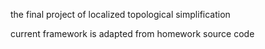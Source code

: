 the final project of localized topological simplification

current framework is adapted from homework source code
